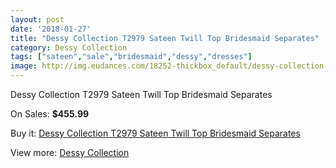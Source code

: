 ```yaml
---
layout: post
date: '2018-01-27'
title: "Dessy Collection T2979 Sateen Twill Top Bridesmaid Separates"
category: Dessy Collection
tags: ["sateen","sale","bridesmaid","dessy","dresses"]
image: http://img.eudances.com/18252-thickbox_default/dessy-collection-t2979-sateen-twill-top-bridesmaid-separates.jpg
---
```

Dessy Collection T2979 Sateen Twill Top Bridesmaid Separates

On Sales: **$455.99**
<a href="https://www.eudances.com/en/dessy-collection/5346-dessy-collection-t2979-sateen-twill-top-bridesmaid-separates.html"><amp-img layout="responsive" width="600" height="600" src="//img.eudances.com/18252-thickbox_default/dessy-collection-t2979-sateen-twill-top-bridesmaid-separates.jpg" alt="Dessy Collection T2979 Sateen Twill Top Bridesmaid Separates 0" /></a>
<a href="https://www.eudances.com/en/dessy-collection/5346-dessy-collection-t2979-sateen-twill-top-bridesmaid-separates.html"><amp-img layout="responsive" width="600" height="600" src="//img.eudances.com/18253-thickbox_default/dessy-collection-t2979-sateen-twill-top-bridesmaid-separates.jpg" alt="Dessy Collection T2979 Sateen Twill Top Bridesmaid Separates 1" /></a>

Buy it: [Dessy Collection T2979 Sateen Twill Top Bridesmaid Separates](https://www.eudances.com/en/dessy-collection/5346-dessy-collection-t2979-sateen-twill-top-bridesmaid-separates.html "Dessy Collection T2979 Sateen Twill Top Bridesmaid Separates")

View more: [Dessy Collection](https://www.eudances.com/en/60-Dessy-Collection "Dessy Collection")